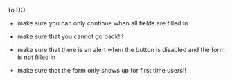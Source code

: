 To DO:

- make sure you can only continue when all fields are filled in
- make sure that you cannot go back!!!
- make sure that there is an alert when the button is disabled and the form is not filled in

- make sure that the form only shows up for first time users!!
